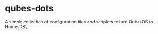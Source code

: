 # qubes-dots
A simple collection of configuration files and scriplets to turn QubesOS to HomesOS\



